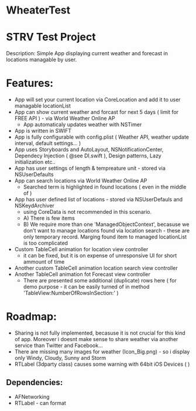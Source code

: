 # WheaterTest
STRV Test Project
=================

Description: Simple App displaying current weather and forecast in locations managable by user.

Features:
========
- App will set your current location via CoreLocation and add it to user managable locationList
- App can show current weather and forcast for next 5 days ( limit for FREE API ) -  via World Weather Online AP  
   - App automaticaly updates weather with NSTimer
- App is written in SWIFT
- App is fully configurable with config.plist  ( Weather API, weather update interval, default settings... )
- App uses Storyboards and AutoLayout, NSNotificationCenter, Dependecy Injection ( @see DI.swift ), Design patterns, Lazy initialization etc..
- App has user settings of length & tempreature unit - stored via NSUserDefaults
- App can search locations via World Weather Online AP
   - Searched term is highlighted in found locations ( even in the middle of  )
- App has user defined list of locations - stored via NSUserDefauls and NSKeydArchiver
   - using CoreData is not recommended in this scenario. 
   - A) There is few items
   - B) We require more than one 'ManagedObjectContext', becasuse we don't want to manage locations found via location search - these are only temporary record.  Marging found item to managed locationList is too complicated
- Custom TableCell animation for location view controller     
    - it can be fixed, but it is on expense of unresponsive UI for short ammount of time
- Another custom TableCell animation location search view controller
- Another TableCell animation fot Forecast view controller   
   - There are presented some additional (duplicate) rows here ( for demo purpose - it can be easily turned of in method 'TableView:NumberOfRowsInSection:' )


Roadmap: 
=======
- Sharing is not fully implemented, becasuse it is not crucial for this kind of app. Moreover i doesnt make sense to share weather via another service than Twitter and Facebook... 
- There are missing many images for weather (Icon_Big.png) - so i display only Windy, Cloudy, Sunny and Storm 
- RTLabel (3dparty class) causes some warning with 64bit iOS Devices (  )

Dependencies:
-----------
- AFNetworking
- RTLabel - can format 